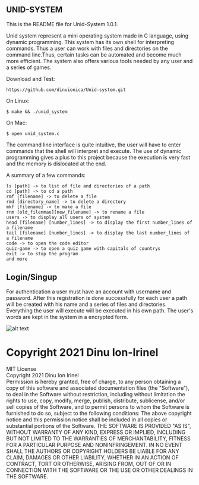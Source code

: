 ## UNID-SYSTEM

This is the README file for Unid-System 1.0.1.


Unid system represent a mini operating system made in C language, using dynamic programming. 
This system has its own shell for interpreting commands. Thus a user can work with files 
and directories on the command line.Thus, certain tasks can be automated and become much more efficient.
The system also offers various tools needed by any user and a series of games.

Download and Test:
```
https://github.com/dinuionica/Unid-system.git
```


On Linux:

```
$ make && ./unid_system
```

On Mac:

```
$ open unid_system.c
```

The command line interface is quite intuitive, the user will have to enter commands 
that the shell will interpret and execute. The use of dynamic programming gives a plus
to this project because the execution is very fast and the memory is dislocated at the end.

A summary of a few commands:
```
ls [path] -> to list of file and directories of a path
cd [path] -> to cd a path
rmf [filename] -> to delete a file
rmd [directory_name] -> to delete a directory
mkf [filename] -> to make a file
rnm [old_filenmae][new_filename] -> to rename a file
users -> to display all users of system
head [filename] [number_lines] -> to display the first number_lines of a filename
tail [filename] [number_lines] -> to display the last number_lines of a filename
code -> to open the code editor
quiz-game -> to open a quiz game with capitals of countrys
exit -> to stop the program
and more
```

## Login/Singup
For authentication a user must have an account with username and password.
After this registration is done successfully for each user a path will be created
with his name and a series of files and directories. Everything the user will execute
will be executed in his own path. The user's words are kept in the system in a encrypted form.

![alt text](https://user-images.githubusercontent.com/51510817/109278366-72f87100-77e6-11eb-9422-906c345d8cf1.jpg)

# Copyright 2021 Dinu Ion-Irinel
MIT License<br>
   Copyright 2021 Dinu Ion Irinel <br>
   Permission is hereby granted, free of charge, to any person obtaining a copy
   of this software and associated documentation files (the "Software"), to deal
   in the Software without restriction, including without limitation the rights 
   to use, copy, modify, merge, publish, distribute, sublicense, and/or sell
   copies of the Software, and to permit persons to whom the Software is
   furnished to do so, subject to the following conditions:
   The above copyright notice and this permission notice shall be included in all
   copies or substantial portions of the Software.
   THE SOFTWARE IS PROVIDED "AS IS", WITHOUT WARRANTY OF ANY KIND, EXPRESS OR
   IMPLIED, INCLUDING BUT NOT LIMITED TO THE WARRANTIES OF MERCHANTABILITY,
   FITNESS FOR A PARTICULAR PURPOSE AND NONINFRINGEMENT. IN NO EVENT SHALL THE
   AUTHORS OR COPYRIGHT HOLDERS BE LIABLE FOR ANY CLAIM, DAMAGES OR OTHER
   LIABILITY, WHETHER IN AN ACTION OF CONTRACT, TORT OR OTHERWISE, ARISING FROM,
   OUT OF OR IN CONNECTION WITH THE SOFTWARE OR THE USE OR OTHER DEALINGS IN THE
   SOFTWARE.
